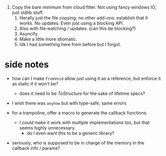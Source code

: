 1. Copy the bare minimum from cloud filter.
    Not using fancy windows IO, just stdlib stuff.
    1. literally just the file copying, no other add-ons.
       establish that it works. No updates.
       Even just using a blocking API.
    2. Also with file watching / updates. (can this be blocking?)
    3. Asyncify.
    4. Make a little more idiomatic.
    5. Idk I had something here from before but I forgot.
    

# side notes
- how can I make `FromVoid` allow just using it as a reference, but enforce it as static if it won't be?
    - does it need to be _ToStructure_ for the sake of lifetime specs?

- I wish there was `anyhow` but with type-safe, same errors

- for a trampoline, offer a macro to generate the callback functions.
  - I _could_ make it work with multiple implementations too, but that seems highly unnecessary.
    - do I even want this to be a generic library?

- seriously, who is supposed to be in charge of the memory in the callback info / params?